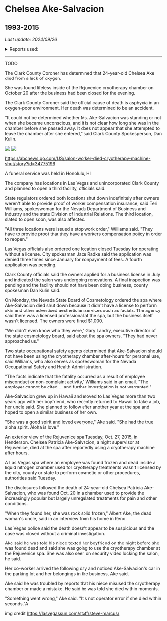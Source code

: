 # Chelsea Ake-Salvacion

## 1993-2015

*Last update: 2024/09/26*

<details><summary>Reports used:</summary>
[Last Vegas Sun](https://lasvegassun.com/news/2015/oct/27/authorities-cryotherapy-spa-where-employee-died-ha/), [3 News](https://news3lv.com/news/local/clark-county-coroner-releases-cause-of-death-for-rejuvenice-cryotherapy-manager)
</details>

<hr>

TODO

The Clark County Coroner has determined that 24-year-old Chelsea Ake died from a lack of oxygen.

She was found lifeless inside of the Rejuvenice cryotherapy chamber on October 20 after the business had been closed for the evening.

The Clark County Coroner said the official cause of death is asphyxia in an oxygen-poor environment. Her death was determined to be an accident.

"It could not be determined whether Ms. Ake-Salvacion was standing or not when she became unconscious, and it is not clear how long she was in the chamber before she passed away. It does not appear that she attempted to leave the chamber after she entered," said Clark County Spokesperson, Dan Kulin.



<img src=.pix/cas1.avif>
<img src=.pix/cas2.avif>

https://abcnews.go.com/US/salon-worker-died-cryotherapy-machine-shut/story?id=34775196

A funeral service was held in Honolulu, HI

The company has locations in Las Vegas and unincorporated Clark County and planned to open a third facility, officials said.

State regulators ordered both locations shut down indefinitely after owners weren't able to provide proof of worker compensation insurance, said Teri Williams, spokeswoman for the Nevada Department of Business and Industry and the state Division of Industrial Relations. The third location, slated to open soon, was also affected.

"All three locations were issued a stop work order," Williams said. "They have to provide proof that they have a workers compensation policy in order to reopen."

Las Vegas officials also ordered one location closed Tuesday for operating without a license. City spokesman Jace Radke said the application was denied three times since January for nonpayment of fees. A fourth application was pending.

Clark County officials said the owners applied for a business license in July and indicated the salon was undergoing renovations. A final inspection was pending and the facility should not have been doing business, county spokesman Dan Kulin said.

On Monday, the Nevada State Board of Cosmetology ordered the spa where Ake-Salvacion died shut down because it didn't have a license to perform skin and other advertised aesthetician services such as facials. The agency said there was a licensed professional at the spa, but the business itself wasn't licensed. The owners were fined $1,000.

"We didn't even know who they were," Gary Landry, executive director of the state cosmetology board, said about the spa owners. "They had never approached us."

Two state occupational safety agents determined that Ake-Salvacion should not have been using the cryotherapy chamber after-hours for personal use, said Williams, who also serves as spokeswoman for the Nevada Occupational Safety and Health Administration.

"The facts indicate that the fatality occurred as a result of employee misconduct or non-complaint activity," Williams said in an email. "The employer cannot be cited ... and further investigation is not warranted."

Ake-Salvacion grew up in Hawaii and moved to Las Vegas more than two years ago with her boyfriend, who recently returned to Hawaii to take a job, her uncle said. She planned to follow after another year at the spa and hoped to open a similar business of her own.

"She was a good spirit and loved everyone," Ake said. "She had the true aloha spirit. Aloha is love."

An exterior view of the Rejuvenice spa Tuesday, Oct. 27, 2015, in Henderson. Chelsea Patricia Ake-Salvacion, a night supervisor at Rejuvenice, died at the spa after reportedly using a cryotherapy machine after hours.

A Las Vegas spa where an employee was found frozen and dead inside a liquid nitrogen chamber used for cryotherapy treatments wasn't licensed by the city, county or state to perform cosmetic or other procedures, authorities said Tuesday.

The disclosures followed the death of 24-year-old Chelsea Patricia Ake-Salvacion, who was found Oct. 20 in a chamber used to provide the increasingly popular but largely unregulated treatments for pain and other conditions.

"When they found her, she was rock solid frozen," Albert Ake, the dead woman's uncle, said in an interview from his home in Reno.

Las Vegas police said the death doesn't appear to be suspicious and the case was closed without a criminal investigation.

Ake said he was told his niece texted her boyfriend on the night before she was found dead and said she was going to use the cryotherapy chamber at the Rejuvenice spa. She was also seen on security video locking the salon, he said.

Her co-worker arrived the following day and noticed Ake-Salvacion's car in the parking lot and her belongings in the business, Ake said.

Ake said he was troubled by reports that his niece misused the cryotherapy chamber or made a mistake. He said he was told she died within moments.

"Something went wrong," Ake said. "It's not operator error if she died within seconds."A


img credit https://lasvegassun.com/staff/steve-marcus/
